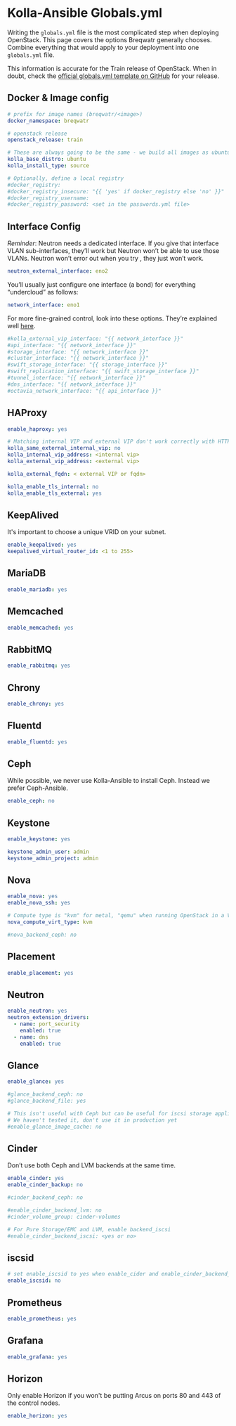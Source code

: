 # Kolla-Ansible Globals.yml

Writing the `globals.yml` file is the most complicated step when deploying OpenStack. This page
covers the options Breqwatr generally chooses. Combine everything that would apply to your
deployment into one `globals.yml` file.

This information is accurate for the Train release of OpenStack.
When in doubt, check the [official globals.yml template on GitHub](https://github.com/openstack/kolla-ansible/blob/stable/train/etc/kolla/globals.yml)
for your release.

## Docker & Image config

```yaml
# prefix for image names (breqwatr/<image>)
docker_namespace: breqwatr

# openstack release
openstack_release: train

# These are always going to be the same - we build all images as ubuntu-source
kolla_base_distro: ubuntu
kolla_install_type: source

# Optionally, define a local registry
#docker_registry:
#docker_registry_insecure: "{{ 'yes' if docker_registry else 'no' }}"
#docker_registry_username:
#docker_registry_password: <set in the passwords.yml file>
```

## Interface Config

*Reminder*: Neutron needs a dedicated interface. If you give that interface VLAN sub-interfaces,
they’ll work but Neutron won’t be able to use those VLANs. Neutron won’t error out when you try
, they just won’t work.

```yaml
neutron_external_interface: eno2
```

You’ll usually just configure one interface (a bond) for everything “undercloud” as follows:

```yaml
network_interface: eno1
```

For more fine-grained control, look into these  options. They’re explained well
[here](https://github.com/openstack/kolla-ansible/blob/cd3c51197e04d9df5077dcb92e8521efca5e5075/doc/source/admin/production-architecture-guide.rst).

```yaml
#kolla_external_vip_interface: "{{ network_interface }}"
#api_interface: "{{ network_interface }}"
#storage_interface: "{{ network_interface }}"
#cluster_interface: "{{ network_interface }}"
#swift_storage_interface: "{{ storage_interface }}"
#swift_replication_interface: "{{ swift_storage_interface }}"
#tunnel_interface: "{{ network_interface }}"
#dns_interface: "{{ network_interface }}"
#octavia_network_interface: "{{ api_interface }}"
```

## HAProxy

```yaml
enable_haproxy: yes

# Matching internal VIP and external VIP don't work correctly with HTTPS enabled
kolla_same_external_internal_vip: no
kolla_internal_vip_address: <internal vip>
kolla_external_vip_address: <external vip>

kolla_external_fqdn: < external VIP or fqdn>

kolla_enable_tls_internal: no
kolla_enable_tls_external: yes
```

## KeepAlived

It's important to choose a unique VRID on your subnet.

```yaml
enable_keepalived: yes
keepalived_virtual_router_id: <1 to 255>
```

## MariaDB


```yaml
enable_mariadb: yes

```


## Memcached

```yaml
enable_memcached: yes
```


## RabbitMQ

```yaml
enable_rabbitmq: yes
```

## Chrony

```yaml
enable_chrony: yes
```

## Fluentd

```yaml
enable_fluentd: yes
```

## Ceph

While possible, we never use Kolla-Ansible to install Ceph. Instead we prefer Ceph-Ansible.

```yaml
enable_ceph: no
```

## Keystone

```yaml
enable_keystone: yes

keystone_admin_user: admin
keystone_admin_project: admin
```

## Nova

```yaml
enable_nova: yes
enable_nova_ssh: yes

# Compute type is "kvm" for metal, "qemu" when running OpenStack in a VM
nova_compute_virt_type: kvm

#nova_backend_ceph: no
```

## Placement

```yaml
enable_placement: yes
```

## Neutron

```yaml
enable_neutron: yes
neutron_extension_drivers:
  - name: port_security
    enabled: true
  - name: dns
    enabled: true
```

## Glance

```yaml
enable_glance: yes

#glance_backend_ceph: no
#glance_backend_file: yes

# This isn't useful with Ceph but can be useful for iscsi storage appliances
# We haven't tested it, don't use it in production yet
#enable_glance_image_cache: no
```

## Cinder

Don’t use both Ceph and LVM backends at the same time.


```yaml
enable_cinder: yes
enable_cinder_backup: no

#cinder_backend_ceph: no

#enable_cinder_backend_lvm: no
#cinder_volume_group: cinder-volumes

# For Pure Storage/EMC and LVM, enable backend_iscsi
#enable_cinder_backend_iscsi: <yes or no>
```

## iscsid

```yaml
# set enable_iscsid to yes when enable_cider and enable_cinder_backend_iscsi equal yes
enable_iscsid: no
```

## Prometheus

```yaml
enable_prometheus: yes
```

## Grafana

```yaml
enable_grafana: yes
```

## Horizon

Only enable Horizon if you won't be putting Arcus on ports 80 and 443 of the control nodes.

```yaml
enable_horizon: yes
```
